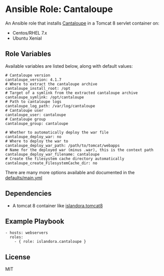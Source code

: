 # Ansible Role: Cantaloupe

An Ansible role that installs [Cantaloupe](https://github.com/medusa-project/cantaloupe) in a Tomcat 8 servlet container on:

* Centos/RHEL 7.x
* Ubuntu Xenial

## Role Variables

Available variables are listed below, along with default values:

```
# Cantaloupe version
cantaloupe_version: 4.1.7
# Where to extract the cantaloupe archive
cantaloupe_install_root: /opt
# Target of a symlink from the extracted cantaloupe archive 
cantaloupe_symlink: /opt/cantaloupe
# Path to cantaloupe logs
cantaloupe_log_path: /var/log/cantaloupe
# Cantaloupe user
cantaloupe_user: cantaloupe
# Cantaloupe group
cantaloupe_group: cantaloupe

# Whether to automatically deploy the war file
cantaloupe_deploy_war: no
# Where to deploy the war to
cantaloupe_deploy_war_path: /path/to/tomcat/webapps
# Name for the deployed war (minus .war), this is the context path
cantaloupe_deploy_war_filename: cantaloupe
# Create the filesystem cache directory automatically
cantaloupe_create_FilesystemCache_dir: no
```

There are many more options available and documented in the [defaults/main.yml](defaults/main.yml)

## Dependencies

* A tomcat 8 container like [islandora.tomcat8](https://github.com/Islandora-DevOps/ansible-role-tomcat8)
  
## Example Playbook

    - hosts: webservers
      roles:
        - { role: islandora.cantaloupe }

## License

MIT
